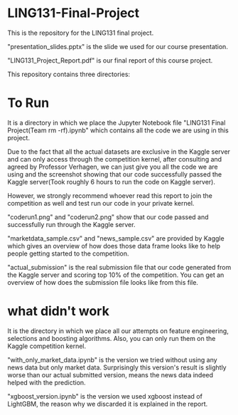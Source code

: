 # LING131-Final-Project

This is the repository for the LING131 final project.

"presentation_slides.pptx" is the slide we used for our course presentation.

"LING131\_Project\_Report.pdf" is our final report of this course project.

This repository contains three directories:

# To Run 

It is a directory in which we place the Jupyter Notebook file "LING131 Final Project(Team rm -rf).ipynb" which contains all the code we are using in this project.

Due to the fact that all the actual datasets are exclusive in the Kaggle server and can only access through the competition kernel, after consulting and agreed by Professor Verhagen, we can just give you all the code we are using and the screenshot showing that our code successfully passed the Kaggle server(Took roughly 6 hours to run the code on Kaggle server).

However, we strongly recommend whoever read this report to join the competition as well and test run our code in your private kernel.

"coderun1.png" and "coderun2.png" show that our code passed and successfully run through the Kaggle server.

"marketdata_sample.csv" and "news_sample.csv" are provided by Kaggle which gives an overview of how does those data frame looks like to help people getting started to the competition.

"actual_submission" is the real submission file that our code generated from the Kaggle server and scoring top 10% of the competition. You can get an overview of how does the submission file looks like from this file.

# what didn't work

It is the directory in which we place all our attempts on feature engineering, selections and boosting algorithms. Also, you can only run them on the Kaggle competition kernel.

"with_only_market_data.ipynb" is the version we tried without using any news data but only market data. Surprisingly this version's result is slightly worse than our actual submitted version, means the news data indeed helped with the prediction.

"xgboost_version.ipynb" is the version we used xgboost instead of LightGBM, the reason why we discarded it is explained in the report.



